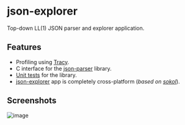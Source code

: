 # json-explorer
Top-down LL(1) JSON parser and explorer application.

## Features
- Profiling using [Tracy](https://github.com/wolfpld/tracy).
- C interface for the [json-parser](json-parser\include\json-parser\json-parser.h) library.
- [Unit tests](json-parser-tests\json-parser-tests.cpp) for the library.
- [json-explorer](json-explorer\json-explorer.cpp) app is completely cross-platform (_based on [sokol](https://github.com/floooh/sokol)_).

## Screenshots
![image](https://github.com/bytesiz3d/json-explorer/assets/44498156/b998bb82-f872-4c1f-ba3a-55e7b1b26f10)

